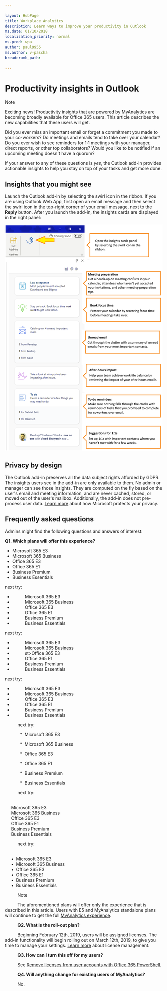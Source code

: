 ```yaml
---

layout: HubPage
title: Workplace Analytics
description: Learn ways to improve your productivity in Outlook
ms.date: 01/10/2018
localization_priority: normal 
ms.prod: wpa
author: paul9955
ms.author: v-pascha
breadcrumb_path: 

---
```


<p>
<!-- 
1) Leave these paragraph tags intact. The H1 heading won't work without them. 
2) Note: We need to keep "layout: HubPage" in the metadata or else we get the TOC in the left pane.
3) Working on how to remove the breadcrumbs pane. Trying adding extendBreadcrumb: false to the metadata but this didn't seem to do anything. 
 -->
</p>

# Productivity insights in Outlook

> [!Note] 
> Exciting news! Productivity insights that are powered by MyAnalytics are becoming broadly available for Office 365 users. This article describes the new capabilities that these users will get. 

Did you ever miss an important email or forget a commitment you made to your co-workers? Do meetings and emails tend to take over your calendar? Do you ever wish to see reminders for 1:1 meetings with your manager, direct reports, or other top collaborators? Would you like to be notified if an upcoming meeting doesn't have a quorum? 

If your answer to any of these questions is _yes_, the Outlook add-in provides actionable insights to help you stay on top of your tasks and get more done. 

## Insights that you might see

Launch the Outlook add-in by selecting the swirl icon in the ribbon. If you are using Outlook Web App, first open an email message and then select the swirl icon in the top-right corner of your email message, next to the **Reply** button. After you launch the add-in, the insights cards are displayed in the right panel:

![Insights panel](images/mya/overview/cards-panel-16.png)

## Privacy by design 

The Outlook add-in preserves all the data subject rights afforded by GDPR. The insights users see in the add-in are only available to them. No admin or manager can see those insights. They are computed on the fly based on the user's email and meeting information, and are never cached, stored, or moved out of the user's mailbox. Additionally, the add-in does not pre-process user data. [Learn more](https://www.microsoft.com/en-us/TrustCenter/CloudServices/office365/default.aspx) about how Microsoft protects your privacy.  

## Frequently asked questions

Admins might find the following questions and answers of interest: 

**Q1. Which plans will offer this experience?**

 * Microsoft 365 E3
 * Microsoft 365 Business
 * Office 365 E3
 * Office 365 E1
 * Business Premium
 * Business Essentials


next try: 



<div style="text-indent: 40px"> 
<ul> 
<li style="text-indent: 40px">Microsoft 365 E3</li>
<li style="text-indent: 40px">Microsoft 365 Business</li>
<li style="text-indent: 40px">Office 365 E3</li>
<li style="text-indent: 40px">Office 365 E1</li>
<li style="text-indent: 40px">Business Premium</li>
<li style="text-indent: 40px">Business Essentials</li> 
</ul>
</div>

next try: 



<div style="text-indent: 40px"> 
<ul> 
<li> Microsoft 365 E3</li>
<li> Microsoft 365 Business</li>
<li> st>Office 365 E3</li>
<li> Office 365 E1</li>
<li> Business Premium</li>
<li> Business Essentials</li> 
</ul>
</div>

next try:

<div style="text-indent: 40px"> 

 * Microsoft 365 E3
 * Microsoft 365 Business
 * Office 365 E3
 * Office 365 E1
 * Business Premium
 * Business Essentials

next try:

<p>&nbsp;&nbsp;*&nbsp;&nbsp;Microsoft 365 E3
<p>&nbsp;&nbsp;*&nbsp;&nbsp;Microsoft 365 Business
<p>&nbsp;&nbsp;*&nbsp;&nbsp;Office 365 E3
<p>&nbsp;&nbsp;*&nbsp;&nbsp;Office 365 E1
<p>&nbsp;&nbsp;*&nbsp;&nbsp;Business Premium
<p>&nbsp;&nbsp;*&nbsp;&nbsp;Business Essentials


next try:

<br>&nbsp;&nbsp;&nbsp;&nbsp;  Microsoft 365 E3
<br>&nbsp;&nbsp;&nbsp;&nbsp;  Microsoft 365 Business
<br>&nbsp;&nbsp;&nbsp;&nbsp;  Office 365 E3
<br>&nbsp;&nbsp;&nbsp;&nbsp;  Office 365 E1
<br>&nbsp;&nbsp;&nbsp;&nbsp;  Business Premium
<br>&nbsp;&nbsp;&nbsp;&nbsp;  Business Essentials

next try:

<br>&nbsp;&nbsp;&nbsp;&nbsp;  &#8226;&nbsp; Microsoft 365 E3
<br>&nbsp;&nbsp;&nbsp;&nbsp;  &#8226;&nbsp; Microsoft 365 Business
<br>&nbsp;&nbsp;&nbsp;&nbsp;  &#8226;&nbsp; Office 365 E3
<br>&nbsp;&nbsp;&nbsp;&nbsp;  &#8226;&nbsp; Office 365 E1
<br>&nbsp;&nbsp;&nbsp;&nbsp;  &#8226;&nbsp; Business Premium
<br>&nbsp;&nbsp;&nbsp;&nbsp;  &#8226;&nbsp; Business Essentials

> [!Note]
> The aforementioned plans will offer only the experience that is described in this article. Users with E5 and MyAnalytics standalone plans will continue to get the full [MyAnalytics experience](https://docs.microsoft.com/en-us/workplace-analytics/myanalytics/index). 

**Q2. What is the roll-out plan?**

Beginning February 12th, 2019, users will be assigned licenses. The add-in functionality will begin rolling out on March 12th, 2019, to give you time to manage your settings. [Learn more](https://docs.microsoft.com/en-us/office365/enterprise/powershell/manage-user-accounts-and-licenses-with-office-365-powershell) about license management.    

**Q3. How can I turn this off for my users?**

See [Remove licenses from user accounts with Office 365 PowerShell](https://docs.microsoft.com/en-us/office365/enterprise/powershell/remove-licenses-from-user-accounts-with-office-365-powershell).

**Q4. Will anything change for existing users of MyAnalytics?**

No. 